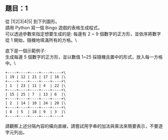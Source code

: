 ## 題目：1
從 |1|2|3|4|5| 到下列圖形。\
請用 Python 寫一個 Bingo 遊戲的表格生成程式。\
可以透過參數來指定想要生成的是: 每邊有 2 ~ 9 個數字的正方形，並依序將數字從 1 開始，隨機地填滿所有的方格。\

底下是一個示範例子:\
生成每邊 5 個數字的正方形，並以數值 1~25 採隨機且置中的形式，放入每一方格中。\
```
+----+----+----+----+----+\
| 19 | 12 | 21 | 17 | 16 |\
+----+----+----+----+----+\
| 1  | 23 | 11 | 4  | 22 |\
+----+----+----+----+----+\
| 15 | 25 | 7  | 13 | 6  |\
+----+----+----+----+----+\
| 2  | 14 | 10 | 24 | 20 |\
+----+----+----+----+----+\
| 8  | 5  | 18 | 9  | 3  |\
+----+----+----+----+----+
```
請觀察上述分隔內容的橫向直線，請嘗試用字串的加法與乘法來簡要表示，不要逐字元列出。 
